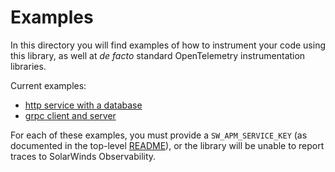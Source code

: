 # Examples

In this directory you will find examples of how to instrument your code using
this library, as well at _de facto_ standard OpenTelemetry instrumentation 
libraries.

Current examples:

 - [http service with a database](http)
 - [grpc client and server](grpc)

For each of these examples, you must provide a `SW_APM_SERVICE_KEY` (as 
documented in the top-level [README](../README.md)), or the library will be 
unable to report traces to SolarWinds Observability.